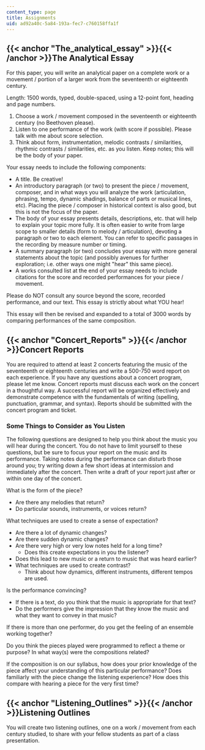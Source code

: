 ```yaml
---
content_type: page
title: Assignments
uid: ad92a40c-5a84-193a-fec7-c760158ffa1f
---
```


{{< anchor "The_analytical_essay" >}}{{< /anchor >}}The Analytical Essay
------------------------------------------------------------------------

For this paper, you will write an analytical paper on a complete work or a movement / portion of a larger work from the seventeenth or eighteenth century.

Length: 1500 words, typed, double-spaced, using a 12-point font, heading and page numbers.

1.  Choose a work / movement composed in the seventeenth or eighteenth century (no Beethoven please).
2.  Listen to one performance of the work (with score if possible). Please talk with me about score selection.
3.  Think about form, instrumentation, melodic contrasts / similarities, rhythmic contrasts / similarities, etc. as you listen. Keep notes; this will be the body of your paper.

Your essay needs to include the following components:

*   A title. Be creative!
*   An introductory paragraph (or two) to present the piece / movement, composer, and in what ways you will analyze the work (articulation, phrasing, tempo, dynamic shadings, balance of parts or musical lines, etc). Placing the piece / composer in historical context is also good, but this is not the focus of the paper.
*   The body of your essay presents details, descriptions, etc. that will help to explain your topic more fully. It is often easier to write from large scope to smaller details (form to melody / articulation), devoting a paragraph or two to each element. You can refer to specific passages in the recording by measure number or timing.
*   A summary paragraph (or two) concludes your essay with more general statements about the topic (and possibly avenues for further exploration; i.e. other ways one might "hear" this same piece).
*   A works consulted list at the end of your essay needs to include citations for the score and recorded performances for your piece / movement.

Please do NOT consult any source beyond the score, recorded performance, and our text. This essay is strictly about what YOU hear!

This essay will then be revised and expanded to a total of 3000 words by comparing performances of the same composition.

{{< anchor "Concert_Reports" >}}{{< /anchor >}}Concert Reports
--------------------------------------------------------------

You are required to attend at least 2 concerts featuring the music of the seventeenth or eighteenth centuries and write a 500-750 word report on each experience. If you have any questions about a concert program, please let me know. Concert reports must discuss each work on the concert in a thoughtful way. A successful report will be organized effectively and demonstrate competence with the fundamentals of writing (spelling, punctuation, grammar, and syntax). Reports should be submitted with the concert program and ticket.

### Some Things to Consider as You Listen

The following questions are designed to help you think about the music you will hear during the concert. You do not have to limit yourself to these questions, but be sure to focus your report on the music and its performance. Taking notes during the performance can disturb those around you; try writing down a few short ideas at intermission and immediately after the concert. Then write a draft of your report just after or within one day of the concert.

What is the form of the piece?

*   Are there any melodies that return?
*   Do particular sounds, instruments, or voices return?

What techniques are used to create a sense of expectation?

*   Are there a lot of dynamic changes?
*   Are there sudden dynamic changes?
*   Are there very high or very low notes held for a long time?
    *   Does this create expectations in you the listener?
*   Does this lead to new music or a return to music that was heard earlier?
*   What techniques are used to create contrast?
    *   Think about how dynamics, different instruments, different tempos are used.

Is the performance convincing?

*   If there is a text, do you think that the music is appropriate for that text?
*   Do the performers give the impression that they know the music and what they want to convey in that music?

If there is more than one performer, do you get the feeling of an ensemble working together?

Do you think the pieces played were programmed to reflect a theme or purpose? In what way(s) were the compositions related?

If the composition is on our syllabus, how does your prior knowledge of the piece affect your understanding of this particular performance? Does familiarly with the piece change the listening experience? How does this compare with hearing a piece for the very first time?

{{< anchor "Listening_Outlines" >}}{{< /anchor >}}Listening Outlines
--------------------------------------------------------------------

You will create two listening outlines, one on a work / movement from each century studied, to share with your fellow students as part of a class presentation.